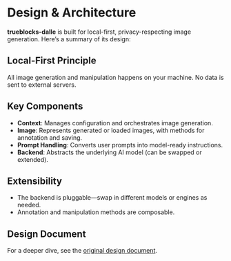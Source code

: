 # Design & Architecture

**trueblocks-dalle** is built for local-first, privacy-respecting image generation. Here’s a summary of its design:

## Local-First Principle

All image generation and manipulation happens on your machine. No data is sent to external servers.

## Key Components

- **Context**: Manages configuration and orchestrates image generation.
- **Image**: Represents generated or loaded images, with methods for annotation and saving.
- **Prompt Handling**: Converts user prompts into model-ready instructions.
- **Backend**: Abstracts the underlying AI model (can be swapped or extended).

## Extensibility

- The backend is pluggable—swap in different models or engines as needed.
- Annotation and manipulation methods are composable.

## Design Document

For a deeper dive, see the [original design document](https://docs.google.com/document/d/1jNUonGHN6mHT4FqrmI7TlS82epNOqHECcxwobLQGxTo/edit?tab=t.0).
